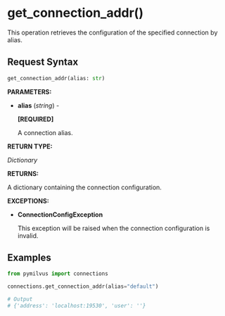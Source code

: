 
# get_connection_addr()

This operation retrieves the configuration of the specified connection by alias.

## Request Syntax

```python
get_connection_addr(alias: str)
```

__PARAMETERS:__

- __alias__ (_string_) -

    __[REQUIRED]__

    A connection alias.

__RETURN TYPE:__

_Dictionary_

__RETURNS:__

A dictionary containing the connection configuration.

__EXCEPTIONS:__

- __ConnectionConfigException__

    This exception will be raised when the connection configuration is invalid.

## Examples

```python
from pymilvus import connections

connections.get_connection_addr(alias="default")

# Output
# {'address': 'localhost:19530', 'user': ''}
```

